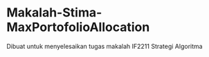 # Makalah-Stima-MaxPortofolioAllocation
Dibuat untuk menyelesaikan tugas makalah IF2211 Strategi Algoritma
